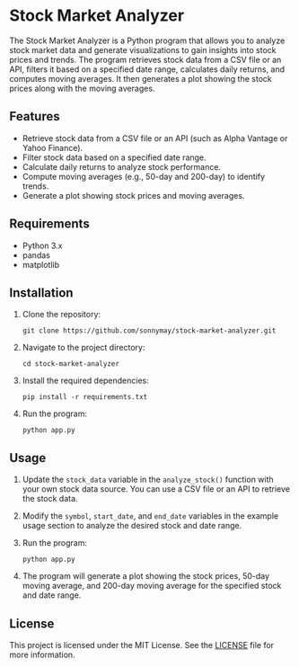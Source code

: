 # Stock Market Analyzer

The Stock Market Analyzer is a Python program that allows you to analyze stock market data and generate visualizations to gain insights into stock prices and trends. The program retrieves stock data from a CSV file or an API, filters it based on a specified date range, calculates daily returns, and computes moving averages. It then generates a plot showing the stock prices along with the moving averages.

## Features

- Retrieve stock data from a CSV file or an API (such as Alpha Vantage or Yahoo Finance).
- Filter stock data based on a specified date range.
- Calculate daily returns to analyze stock performance.
- Compute moving averages (e.g., 50-day and 200-day) to identify trends.
- Generate a plot showing stock prices and moving averages.

## Requirements

- Python 3.x
- pandas
- matplotlib

## Installation

1. Clone the repository:

   ```
   git clone https://github.com/sonnymay/stock-market-analyzer.git
   ```

2. Navigate to the project directory:

   ```
   cd stock-market-analyzer
   ```

3. Install the required dependencies:

   ```
   pip install -r requirements.txt
   ```

4. Run the program:

   ```
   python app.py
   ```

## Usage

1. Update the `stock_data` variable in the `analyze_stock()` function with your own stock data source. You can use a CSV file or an API to retrieve the stock data.

2. Modify the `symbol`, `start_date`, and `end_date` variables in the example usage section to analyze the desired stock and date range.

3. Run the program:

   ```
   python app.py
   ```

4. The program will generate a plot showing the stock prices, 50-day moving average, and 200-day moving average for the specified stock and date range.

## License

This project is licensed under the MIT License. See the [LICENSE](LICENSE) file for more information.
```
